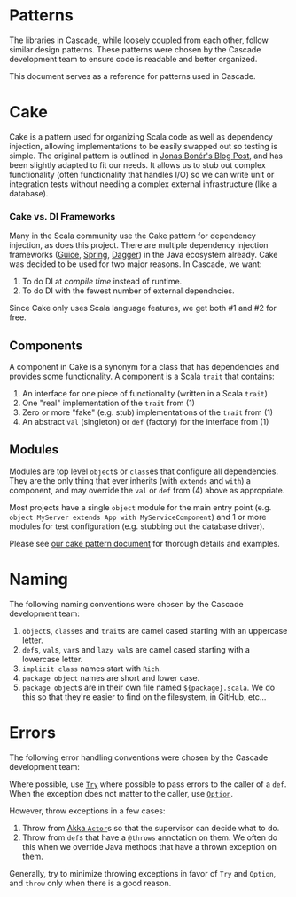 # Patterns
The libraries in Cascade, while loosely coupled from each other,
follow similar design patterns. These patterns were chosen by the
Cascade development team to ensure code is readable and better organized.

This document serves as a reference for patterns used in Cascade.

# Cake
Cake is a pattern used for organizing Scala code as well as dependency injection,
allowing implementations to be easily swapped out so testing is simple. The original pattern
is outlined in [Jonas Bonér's Blog Post](http://jonasboner.com/2008/10/06/real-world-scala-dependency-injection-di/),
and has been slightly adapted to fit our needs. It allows us to stub out complex functionality (often
functionality that handles I/O) so we can write unit or integration tests without
needing a complex external infrastructure (like a database).

### Cake vs. DI Frameworks
Many in the Scala community use the Cake pattern for dependency injection, as does this project.
There are multiple dependency injection frameworks ([Guice](https://code.google.com/p/google-guice/),
[Spring](http://projects.spring.io/spring-framework/),
[Dagger](http://square.github.io/dagger/)) in the Java ecosystem already.
Cake was decided to be used for two major reasons. In Cascade, we want:

1. To do DI at _compile time_ instead of runtime.
2. To do DI with the fewest number of external dependncies.

Since Cake only uses Scala language features, we get both #1 and #2 for free.

## Components
A component in Cake is a synonym for a class that has dependencies and provides
some functionality. A component is a Scala `trait` that contains:

1. An interface for one piece of functionality (written in a Scala `trait`)
2. One "real" implementation of the `trait` from (1)
3. Zero or more "fake" (e.g. stub) implementations of the `trait` from (1)
4. An abstract `val` (singleton) or `def` (factory) for the interface from (1)

## Modules
Modules are top level `object`s or `class`es that configure all dependencies.
They are the only thing that ever inherits (with `extends` and `with`) a
component, and may override the `val` or `def` from (4) above as appropriate.

Most projects have a single `object` module for the main entry point (e.g.
`object MyServer extends App with MyServiceComponent`) and 1 or more modules
for test configuration (e.g. stubbing out the database driver).

Please see [our cake pattern document](./CAKE_PATTERN.md) for thorough details
and examples.

# Naming
The following naming conventions were chosen by the Cascade development team:

1. `object`s, `class`es and `trait`s are camel cased starting with an uppercase
letter.
2. `def`s, `val`s, `var`s and `lazy val`s are camel cased starting with a
lowercase letter.
3. `implicit class` names start with `Rich`.
4. `package object` names are short and lower case.
5. `package object`s are in their own file named `${package}.scala`. We do this
so that they're easier to find on the filesystem, in GitHub, etc...

# Errors
The following error handling conventions were chosen by the Cascade development team:

Where possible, use [`Try`](http://www.scala-lang.org/api/current/#scala.util.Try) where
possible to pass errors to the caller of a `def`. When the exception does not
matter to the caller, use
[`Option`](http://www.scala-lang.org/api/current/#scala.Option).

However, throw exceptions in a few cases:

1. Throw from
[Akka `Actor`](http://doc.akka.io/docs/akka/2.3.5/scala/actors.html)s so that
the supervisor can decide what to do.
2. Throw from `def`s that have a `@throws` annotation on them. We often do
this when we override Java methods that have a thrown exception on them.

Generally, try to minimize throwing exceptions in favor of `Try` and
`Option`, and `throw` only when there is a good reason.
